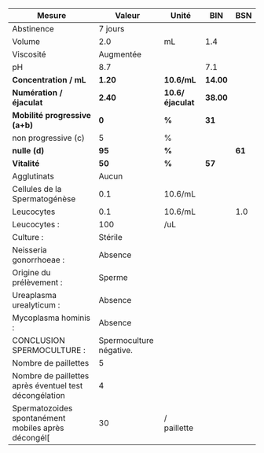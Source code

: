 |                        Mesure                        |         Valeur        |      Unité      |   BIN   |  BSN |
|------------------------------------------------------|-----------------------|-----------------|---------|------|
|                      Abstinence                      |        7 jours        |                 |         |      |
|                        Volume                        |          2.0          |        mL       |   1.4   |      |
|                       Viscosité                      |       Augmentée       |                 |         |      |
|                          pH                          |          8.7          |                 |   7.1   |      |
|                **Concentration / mL**                |        **1.20**       |   **10.6/mL**   |**14.00**|      |
|               **Numération / éjaculat**              |        **2.40**       |**10.6/éjaculat**|**38.00**|      |
|            **Mobilité progressive (a+b)**            |         **0**         |      **%**      |  **31** |      |
|                  non progressive (c)                 |           5           |        %        |         |      |
|                     **nulle (d)**                    |         **95**        |      **%**      |         |**61**|
|                     **Vitalité**                     |         **50**        |      **%**      |  **57** |      |
|                      Agglutinats                     |         Aucun         |                 |         |      |
|             Cellules de la Spermatogénèse            |          0.1          |     10.6/mL     |         |      |
|                      Leucocytes                      |          0.1          |     10.6/mL     |         |  1.0 |
|                     Leucocytes :                     |          100          |       /uL       |         |      |
|                       Culture :                      |        Stérile        |                 |         |      |
|                Neisseria gonorrhoeae :               |        Absence        |                 |         |      |
|               Origine du prélèvement :               |         Sperme        |                 |         |      |
|               Ureaplasma urealyticum :               |        Absence        |                 |         |      |
|                 Mycoplasma hominis :                 |        Absence        |                 |         |      |
|              CONCLUSION SPERMOCULTURE :              |Spermoculture négative.|                 |         |      |
|                 Nombre de paillettes                 |           5           |                 |         |      |
|Nombre de paillettes après éventuel test décongélation|           4           |                 |         |      |
|  Spermatozoides spontanément mobiles après décongél[ |           30          |   / paillette   |         |      |